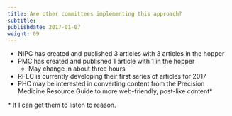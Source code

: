 ```yaml
---
title: Are other committees implementing this approach?
subtitle:
publishdate: 2017-01-07
weight: 09
---
```


* NIPC has created and published 3 articles with 3 articles in the hopper
* PMC has created and published 1 article with 1 in the hopper
  * May change in about three hours
* RFEC is currently developing their first series of articles for 2017
* PHC may be interested in converting content from the Precision Medicine Resource Guide to more web-friendly, post-like content*

<span class="fragment footnote"><strong>*</strong> If I can get them to listen to reason.</span>